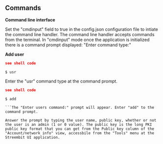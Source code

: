 ## Commands

**Command line interface**

Set the "cmdinput" field to true in the config.json configuration file to intiate the command line handler. The command line handler accepts commands from the terminal. In "cmdinput" mode once the application is initialized there is a command prompt displayed: "Enter command type:"

**Add user**

```json
see shell code
```
```shell
$ usr
```

Enter the "usr" command type at the command prompt.

```json
see shell code
```
```shell
$ add

```The "Enter users command:" prompt will appear. Enter "add" to the command prompt.

Answer the prompt by typing the user name, public key, whether or not the user is an admin (1 or 0 value). The public key is the long PKI public key format that you can get from the Public key column of the "Account/network info" view, accessbile from the "Tools" menu at the Streembit UI application.
